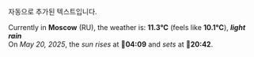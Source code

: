 
자동으로 추가된 텍스트입니다.

<!--START_SECTION:weather:moscow-->
Currently in **Moscow** (RU), the weather is: **11.3°C** (feels like **10.1°C**), ***light rain***<br/>
On *May 20, 2025*, the *sun rises* at 🌅**04:09** and *sets* at 🌇**20:42**.
<!--END_SECTION:weather-->
